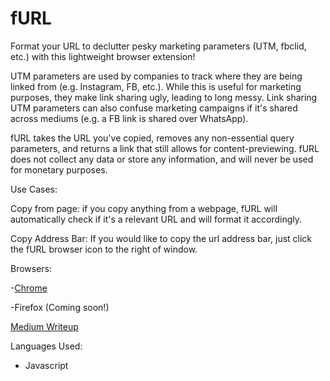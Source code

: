 # fURL
Format your URL to declutter pesky marketing parameters (UTM, fbclid, etc.) with this lightweight browser extension!

UTM parameters are used by companies to track where they are being linked from (e.g. Instagram, FB, etc.). While this is useful for marketing purposes, they make link sharing ugly, leading to long messy. Link sharing UTM parameters can also confuse marketing campaigns if it's shared across mediums (e.g. a FB link is shared over WhatsApp). 

fURL takes the URL you've copied, removes any non-essential query parameters, and returns a link that still allows for content-previewing. fURL does not collect any data or store any information, and will never be used for monetary purposes.

Use Cases:

Copy from page:
if you copy anything from a webpage, fURL will automatically check if it's a relevant URL and will format it accordingly. 

Copy Address Bar:
If you would like to copy the url address bar, just click the fURL browser icon to the right of window.


Browsers:

-[Chrome](https://chrome.google.com/webstore/detail/furl/dbhadidpkhleeifeiablhhigmmpeggac?hl=en&authuser=0)

-Firefox (Coming soon!)

[Medium Writeup](https://medium.com/@m_93939/building-a-browser-extension-to-remove-utm-parameters-from-urls-considerations-and-lessons-learned-707fd13d6e53)

Languages Used:
- Javascript
